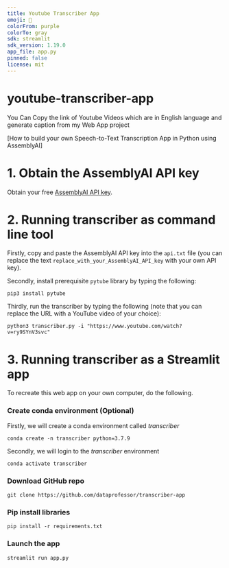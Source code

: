 ```yaml
---
title: Youtube Transcriber App
emoji: 📝
colorFrom: purple
colorTo: gray
sdk: streamlit
sdk_version: 1.19.0
app_file: app.py
pinned: false
license: mit
---
```



# youtube-transcriber-app
You Can Copy the link of Youtube Videos which are in English language and generate caption from my Web App project

[How to build your own Speech-to-Text Transcription App in Python using AssemblyAI]

# 1. Obtain the AssemblyAI API key

Obtain your free [AssemblyAI API key](https://www.assemblyai.com/dashboard/signup).

# 2. Running transcriber as command line tool

Firstly, copy and paste the AssemblyAI API key into the `api.txt` file (you can replace the text `replace_with_your_AssemblyAI_API_key` with your own API key).

Secondly, install prerequisite `pytube` library by typing the following:
```
pip3 install pytube
```

Thirdly, run the transcriber by typing the following (note that you can replace the URL with a YouTube video of your choice):
```
python3 transcriber.py -i "https://www.youtube.com/watch?v=ry9SYnV3svc"
```

# 3. Running transcriber as a Streamlit app
To recreate this web app on your own computer, do the following.

### Create conda environment (Optional)
Firstly, we will create a conda environment called *transcriber*
```
conda create -n transcriber python=3.7.9
```
Secondly, we will login to the *transcriber* environment
```
conda activate transcriber
```

###  Download GitHub repo

```
git clone https://github.com/dataprofessor/transcriber-app
```

###  Pip install libraries
```
pip install -r requirements.txt
```

###  Launch the app

```
streamlit run app.py
```

